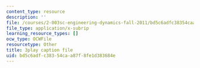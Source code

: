 ```yaml
---
content_type: resource
description: ''
file: /courses/2-003sc-engineering-dynamics-fall-2011/bd5c6adfc38354caa87f8fe1d383684e_tm51lwadMOc.vtt
file_type: application/x-subrip
learning_resource_types: []
ocw_type: OCWFile
resourcetype: Other
title: 3play caption file
uid: bd5c6adf-c383-54ca-a87f-8fe1d383684e
---
```

